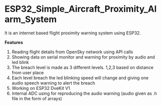 # ESP32_Simple_Aircraft_Proximity_Alarm_System
It is an internet based flight proximity warning system using ESP32.

**Features**
1. Reading flight details from OpenSky network using API calls
2. Showing data on serial monitor and warning for proximity by audio and led blink
3. The breach level is made as 3 different levels. 1,2,3 based on distance from user place
4. Each level breach the led blinking speed will change and giving one audio speech warning to alert the breach
5. Working on ESP32 DveKit V1
6. Internal ADC using for reproducing the audio warning (audio given as .h file in the form of arrays)
   
